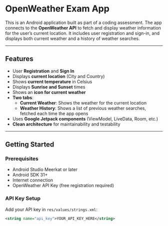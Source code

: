 # OpenWeather Exam App

This is an Android application built as part of a coding assessment. The app connects to the **OpenWeather API** to fetch and display weather information for the user’s current location. It includes user registration and sign-in, and displays both current weather and a history of weather searches.

---

## Features

- User **Registration** and **Sign In**
- Displays **current location** (City and Country)
- Shows **current temperature** in Celsius
- Displays **Sunrise and Sunset** times
- Shows an **icon for current weather**
- **Two tabs**:
  - **Current Weather**: Shows the weather for the current location
  - **Weather History**: Shows a list of previous weather searches, fetched each time the app opens
- Uses **Google Jetpack components** (ViewModel, LiveData, Room, etc.)
- **Clean architecture** for maintainability and testability

---

## Getting Started

### Prerequisites

- Android Studio Meerkat or later
- Android SDK 31+
- Internet connection
- OpenWeather API Key (free registration required)

### API Key Setup

Add your API key in `res/values/strings.xml`:

```xml
<string name="api_key">YOUR_API_KEY_HERE</string>

